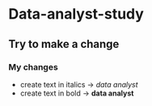 # Data-analyst-study
## Try to make a change
### My changes
* create text in italics -> *data analyst*
* create text in bold -> **data analyst**
